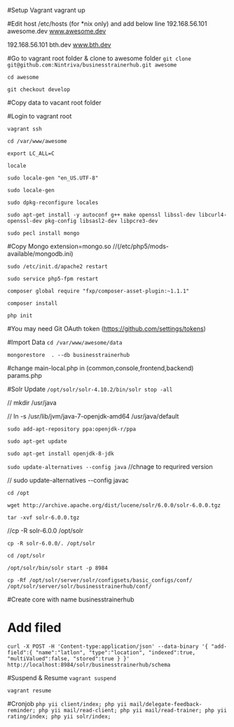 #Setup Vagrant
vagrant up

#Edit host  /etc/hosts (for *nix only)  and add below line
192.168.56.101  awesome.dev www.awesome.dev

192.168.56.101  bth.dev www.bth.dev


#Go to vagrant root folder & clone to awesome folder
`git clone git@github.com:Nintriva/businesstrainerhub.git awesome`

`cd awesome`

`git checkout develop`

#Copy data to vacant root folder


#Login to vagrant root

`vagrant ssh`

`cd /var/www/awesome`

`export LC_ALL=C`

`locale`

`sudo locale-gen "en_US.UTF-8"`

`sudo locale-gen`

`sudo dpkg-reconfigure locales`

`sudo apt-get install -y autoconf g++ make openssl libssl-dev libcurl4-openssl-dev pkg-config libsasl2-dev libpcre3-dev`

`sudo pecl install mongo`

#Copy Mongo
extension=mongo.so //(/etc/php5/mods-available/mongodb.ini)

`sudo /etc/init.d/apache2 restart`

`sudo service php5-fpm restart`

`composer global require "fxp/composer-asset-plugin:~1.1.1"`

`composer install`

`php init`


#You may need Git OAuth token (https://github.com/settings/tokens)

#Import Data
`cd /var/www/awesome/data`

`mongorestore  . --db businesstrainerhub`

#change 
main-local.php in (common,console,frontend,backend) 
params.php 

#Solr Update
`/opt/solr/solr-4.10.2/bin/solr stop -all`

// mkdir /usr/java

// ln -s /usr/lib/jvm/java-7-openjdk-amd64 /usr/java/default

`sudo add-apt-repository ppa:openjdk-r/ppa`

`sudo apt-get update`

`sudo apt-get install openjdk-8-jdk`

`sudo update-alternatives --config java` //chnage to requrired version

// sudo update-alternatives --config javac

`cd /opt`

`wget http://archive.apache.org/dist/lucene/solr/6.0.0/solr-6.0.0.tgz`

`tar -xvf solr-6.0.0.tgz`

//cp -R solr-6.0.0 /opt/solr

`cp -R solr-6.0.0/. /opt/solr`

`cd /opt/solr`

`/opt/solr/bin/solr start -p 8984`

`cp -Rf /opt/solr/server/solr/configsets/basic_configs/conf/ /opt/solr/server/solr/businesstrainerhub/conf/`

#Create core with name businesstrainerhub 
# Add filed 
`curl -X POST -H 'Content-type:application/json' --data-binary '{
  "add-field":{
     "name":"latlon",
     "type":"location",
     "indexed":true,
     "multiValued":false,
     "stored":true }
}' http://localhost:8984/solr/businesstrainerhub/schema`

#Suspend & Resume
`vagrant suspend`

`vagrant resume`

#Cronjob
`php yii client/index; php yii mail/delegate-feedback-reminder; php yii mail/read-client; php yii mail/read-trainer; php yii rating/index; php yii solr/index;`

